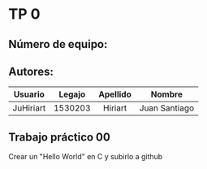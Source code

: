 #  TP 0
## Número de equipo: 
## Autores: 

|Usuario|Legajo|Apellido|Nombre|
|:---:|:---:|:---:|:---:|
|JuHiriart|1530203|Hiriart|Juan Santiago|

## Trabajo práctico 00

Crear un "Hello World" en C y subirlo a github